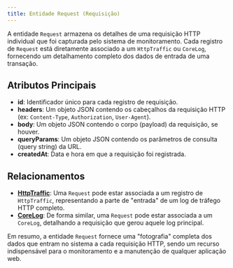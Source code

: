 ```yaml
---
title: Entidade Request (Requisição)
---
```


A entidade `Request` armazena os detalhes de uma requisição HTTP individual que foi capturada pelo sistema de monitoramento. Cada registro de `Request` está diretamente associado a um `HttpTraffic` ou `CoreLog`, fornecendo um detalhamento completo dos dados de entrada de uma transação.

## Atributos Principais

- **id**: Identificador único para cada registro de requisição.
- **headers**: Um objeto JSON contendo os cabeçalhos da requisição HTTP (ex: `Content-Type`, `Authorization`, `User-Agent`).
- **body**: Um objeto JSON contendo o corpo (payload) da requisição, se houver.
- **queryParams**: Um objeto JSON contendo os parâmetros de consulta (query string) da URL.
- **createdAt**: Data e hora em que a requisição foi registrada.

## Relacionamentos

- [**HttpTraffic**](/httptraffic/introduction): Uma `Request` pode estar associada a um registro de `HttpTraffic`, representando a parte de "entrada" de um log de tráfego HTTP completo.
- [**CoreLog**](/corelog/introduction): De forma similar, uma `Request` pode estar associada a um `CoreLog`, detalhando a requisição que gerou aquele log principal.

Em resumo, a entidade `Request` fornece uma "fotografia" completa dos dados que entram no sistema a cada requisição HTTP, sendo um recurso indispensável para o monitoramento e a manutenção de qualquer aplicação web.
